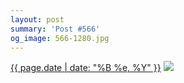 ```yaml
---
layout: post
summary: 'Post #566'
og_image: 566-1280.jpg
---
```


<p>
  <time><a href="/566">{{ page.date | date: "%B %e, %Y" }}</a></time>
  <a href="/566"><img src="{{ site.assets_url }}/566-640.jpg" srcset="{{ site.assets_url }}/566-320.jpg 320w, {{ site.assets_url }}/566-640.jpg 640w, {{ site.assets_url }}/566-960.jpg 960w, {{ site.assets_url }}/566-1280.jpg 1280w" sizes="(min-width: 700px) 50vw, calc(100vw - 2rem)" /></a>
</p>
